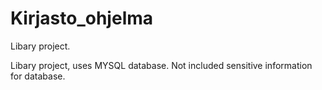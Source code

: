 # Kirjasto_ohjelma
Libary project.


Libary project, uses MYSQL database.
Not included sensitive information for database. 
